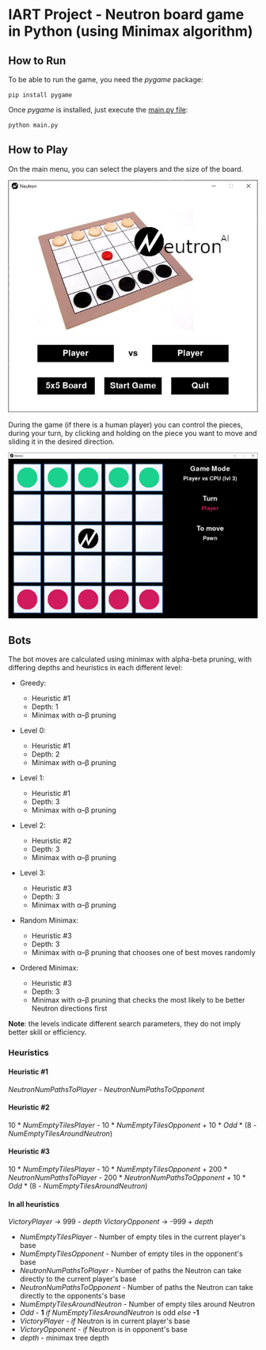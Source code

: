 # IART Project - Neutron board game in Python (using Minimax algorithm)

## How to Run
To be able to run the game, you need the *pygame* package:

```
pip install pygame
```

Once *pygame* is installed, just execute the [main.py file](main.py):

```python
python main.py
```

## How to Play

On the main menu, you can select the players and the size of the board. 

![Main menu](NeutronGame/resources/screenshot1.JPG "Main Menu")

During the game (if there is a human player) you can control the pieces, during your turn, by clicking and holding on the piece you want to move and sliding it in the desired direction.

![Game screenshot](NeutronGame/resources/screenshot2.JPG "Game screenshot")

## Bots

The bot moves are calculated using minimax with alpha-beta pruning, with differing depths and heuristics in each different level:
* Greedy:
    * Heuristic #1
    * Depth: 1
    * Minimax with α–β pruning

* Level 0:
    * Heuristic #1
    * Depth: 2
    * Minimax with α–β pruning

* Level 1:
    * Heuristic #1
    * Depth: 3
    * Minimax with α–β pruning

* Level 2:
    * Heuristic #2
    * Depth: 3
    * Minimax with α–β pruning

* Level 3:
    * Heuristic #3
    * Depth: 3
    * Minimax with α–β pruning

* Random Minimax:
    * Heuristic #3
    * Depth: 3
    * Minimax with α–β pruning that chooses one of best moves randomly

* Ordered Minimax:
    * Heuristic #3
    * Depth: 3
    * Minimax with α–β pruning that checks the most likely to be better Neutron directions first

**Note**: the levels indicate different search parameters, they do not imply better skill or efficiency.

### Heuristics

#### Heuristic #1

*NeutronNumPathsToPlayer* - *NeutronNumPathsToOpponent*

#### Heuristic #2

10 * *NumEmptyTilesPlayer* - 10 * *NumEmptyTilesOpponent* + 10 * *Odd* * (8 - *NumEmptyTilesAroundNeutron*)

#### Heuristic #3

10 * *NumEmptyTilesPlayer* - 10 * *NumEmptyTilesOpponent* + 200 * *NeutronNumPathsToPlayer* - 200 * *NeutronNumPathsToOpponent* + 10 * *Odd* * (8 - *NumEmptyTilesAroundNeutron*)

#### In all heuristics
*VictoryPlayer* -> 999 - *depth*
*VictoryOpponent* -> -999 + *depth*

* *NumEmptyTilesPlayer* - Number of empty tiles in the current player's base
* *NumEmptyTilesOpponent* - Number of empty tiles in the opponent's base
* *NeutronNumPathsToPlayer* - Number of paths the Neutron can take directly to the current player's base
* *NeutronNumPathsToOpponent* - Number of paths the Neutron can take directly to the opponents's base
* *NumEmptyTilesAroundNeutron* - Number of empty tiles around Neutron
* *Odd* - **1** *if* *NumEmptyTilesAroundNeutron* is odd *else* **-1**
* *VictoryPlayer* - *if* Neutron is in current player's base
* *VictoryOpponent* - *if* Neutron is in opponent's base
* *depth* - minimax tree depth
